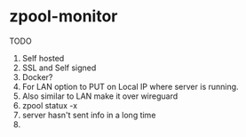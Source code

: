 # zpool-monitor


TODO
1. Self hosted
2. SSL and Self signed
3. Docker?
4. For LAN option to PUT on Local IP where server is running.
5. Also similar to LAN make it over wireguard
6. zpool statux -x
7. server hasn't sent info in a long time
8. 
